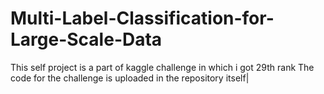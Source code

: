 # Multi-Label-Classification-for-Large-Scale-Data
This self project is a part of kaggle challenge in which i got 29th rank 
The code for the challenge is uploaded in the repository itself|


